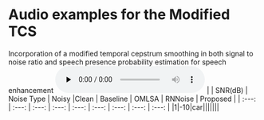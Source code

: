 # Audio examples for the Modified TCS
Incorporation of a modified temporal cepstrum smoothing in both signal to noise ratio and speech presence probability estimation for speech enhancement
 ​<audio id="audio" controls="" preload="none">
   <source id="wav" src="./audio_samples/Sample1_noisy_-10dB_car.wav">
</audio> 
|            |    SNR(dB)   |  Noise Type  |     Noisy      |Clean         | Baseline     | OMLSA        | RNNoise      | Proposed     |
| :---: | :---: | :---: | :---:   | :---: | :---: | :---: | :---: | :---: |
|1|-10|car|||||||
